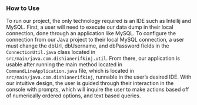 ### How to Use
To run our project, the only technology required is an IDE such as Intellij and MySQL. First, a user will need to
execute our data dump in their local connection, done through an application like MySQL. To configure the connection
from our Java project to their local MySQL connection, a user must change the dbUrl, dbUsername, and dbPassword fields
in the `ConnectionUtil.java` class located in `src/main/java.com.dishianerifkinj.util`. From there, our application is
usable after running the main method located in `CommandLineApplication.java` file, which is located in
`src/main/java.com.dishianerifkinj`, runnable in the user’s desired IDE. With our intuitive design, the user is guided
through their interaction in the console with prompts, which will inquire the user to make actions based off of 
numerically ordered options, and text based queries.


